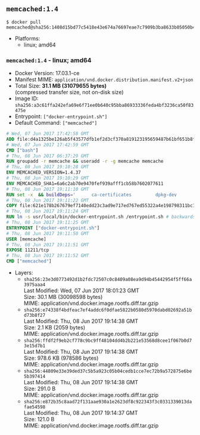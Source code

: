 ## `memcached:1.4`

```console
$ docker pull memcached@sha256:1408d15bd77c5418e43e674a76697eae7c7909b3ba8633b05050b41ae6ac38ee
```

-	Platforms:
	-	linux; amd64

### `memcached:1.4` - linux; amd64

-	Docker Version: 17.03.1-ce
-	Manifest MIME: `application/vnd.docker.distribution.manifest.v2+json`
-	Total Size: **31.1 MB (31079655 bytes)**  
	(compressed transfer size, not on-disk size)
-	Image ID: `sha256:a3c61ffa242efa69e6f71ee0b640c95bba86933336feda4bf3236ca50f83475e`
-	Entrypoint: `["docker-entrypoint.sh"]`
-	Default Command: `["memcached"]`

```dockerfile
# Wed, 07 Jun 2017 17:42:58 GMT
ADD file:d4a1325be126ab5f43577dfb1ef2d3cf370a819123195659487b61bf651b8f00 in / 
# Wed, 07 Jun 2017 17:42:59 GMT
CMD ["bash"]
# Thu, 08 Jun 2017 06:37:29 GMT
RUN groupadd -r memcache && useradd -r -g memcache memcache
# Thu, 08 Jun 2017 19:10:28 GMT
ENV MEMCACHED_VERSION=1.4.37
# Thu, 08 Jun 2017 19:10:29 GMT
ENV MEMCACHED_SHA1=6a6c2ab70e9470fef939afff1cb58b7602077611
# Thu, 08 Jun 2017 19:11:10 GMT
RUN set -x 	&& buildDeps=' 		ca-certificates 		dpkg-dev 		gcc 		libc6-dev 		libevent-dev 		libsasl2-dev 		make 		perl 		wget 	' 	&& apt-get update && apt-get install -y $buildDeps --no-install-recommends 	&& rm -rf /var/lib/apt/lists/* 	&& wget -O memcached.tar.gz "https://memcached.org/files/memcached-$MEMCACHED_VERSION.tar.gz" 	&& echo "$MEMCACHED_SHA1  memcached.tar.gz" | sha1sum -c - 	&& mkdir -p /usr/src/memcached 	&& tar -xzf memcached.tar.gz -C /usr/src/memcached --strip-components=1 	&& rm memcached.tar.gz 	&& cd /usr/src/memcached 	&& ./configure 		--build="$(dpkg-architecture --query DEB_BUILD_GNU_TYPE)" 		--enable-sasl 	&& make -j "$(nproc)" 	&& make install 	&& cd / && rm -rf /usr/src/memcached 	&& apt-mark manual 		libevent-2.0-5 		libsasl2-2 	&& apt-get purge -y --auto-remove $buildDeps 	&& memcached -V
# Thu, 08 Jun 2017 19:11:22 GMT
COPY file:621e178b267679ef7140edd23c3ad9e717ed767ed55322a4e198798311bc1d36 in /usr/local/bin/ 
# Thu, 08 Jun 2017 19:11:24 GMT
RUN ln -s usr/local/bin/docker-entrypoint.sh /entrypoint.sh # backwards compat
# Thu, 08 Jun 2017 19:11:25 GMT
ENTRYPOINT ["docker-entrypoint.sh"]
# Thu, 08 Jun 2017 19:11:50 GMT
USER [memcache]
# Thu, 08 Jun 2017 19:11:51 GMT
EXPOSE 11211/tcp
# Thu, 08 Jun 2017 19:11:52 GMT
CMD ["memcached"]
```

-	Layers:
	-	`sha256:23e3d0773492d1b2fdc72507c0c8409a08ea9d94b45442954f5ff66a3975aaa4`  
		Last Modified: Wed, 07 Jun 2017 18:01:23 GMT  
		Size: 30.1 MB (30098598 bytes)  
		MIME: application/vnd.docker.image.rootfs.diff.tar.gzip
	-	`sha256:e74338f4bdfeac7ef4addc6f0dfae5822b0580d5970dabd02692a51bd73b8f27`  
		Last Modified: Thu, 08 Jun 2017 19:14:38 GMT  
		Size: 2.1 KB (2059 bytes)  
		MIME: application/vnd.docker.image.rootfs.diff.tar.gzip
	-	`sha256:ffdf2f9eb2cf778c9bc9ff48104dd4b2b221e53568d8cee1f067b0d73e15d7b1`  
		Last Modified: Thu, 08 Jun 2017 19:14:38 GMT  
		Size: 978.6 KB (978586 bytes)  
		MIME: application/vnd.docker.image.rootfs.diff.tar.gzip
	-	`sha256:44809e33e39ded37c5b5a923c05b04cedb1cce7ec72b9a572875e6be5b397414`  
		Last Modified: Thu, 08 Jun 2017 19:14:38 GMT  
		Size: 291.0 B  
		MIME: application/vnd.docker.image.rootfs.diff.tar.gzip
	-	`sha256:e872b35c8aad72f131aae930a1e2623df8c922343f3c0331339013dafae54598`  
		Last Modified: Thu, 08 Jun 2017 19:14:37 GMT  
		Size: 121.0 B  
		MIME: application/vnd.docker.image.rootfs.diff.tar.gzip
